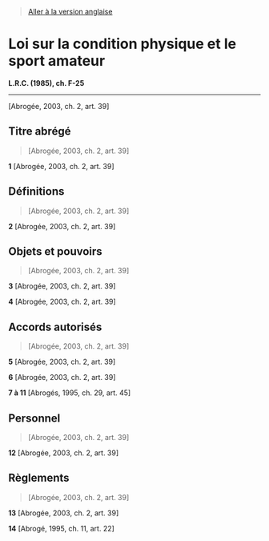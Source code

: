 > [Aller à la version anglaise](/en/Acts/Revised%20Statutes%20of%20Canada/F/F-25.md)

# Loi sur la condition physique et le sport amateur

**L.R.C. (1985), ch. F-25**


----------


[Abrogée, 2003, ch. 2, art. 39]



## Titre abrégé
> [Abrogée, 2003, ch. 2, art. 39]



**1** [Abrogée, 2003, ch. 2, art. 39]




## Définitions
> [Abrogée, 2003, ch. 2, art. 39]



**2** [Abrogée, 2003, ch. 2, art. 39]




## Objets et pouvoirs
> [Abrogée, 2003, ch. 2, art. 39]



**3** [Abrogée, 2003, ch. 2, art. 39]



**4** [Abrogée, 2003, ch. 2, art. 39]




## Accords autorisés
> [Abrogée, 2003, ch. 2, art. 39]



**5** [Abrogée, 2003, ch. 2, art. 39]



**6** [Abrogée, 2003, ch. 2, art. 39]



**7 à 11** [Abrogés, 1995, ch. 29, art. 45]




## Personnel
> [Abrogée, 2003, ch. 2, art. 39]



**12** [Abrogée, 2003, ch. 2, art. 39]




## Règlements
> [Abrogée, 2003, ch. 2, art. 39]



**13** [Abrogée, 2003, ch. 2, art. 39]



**14** [Abrogé, 1995, ch. 11, art. 22]


